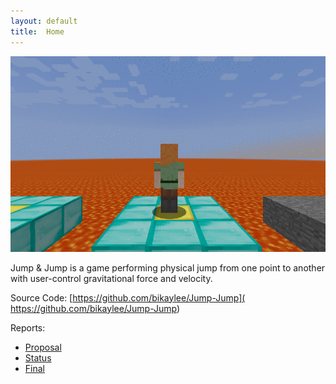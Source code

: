 ```yaml
---
layout: default
title:  Home
---
```



<img src="image/MalmoDemo.gif" width=600><br>

Jump & Jump is a game performing physical jump from one point to another with user-control gravitational force and velocity. 


Source Code:  [https://github.com/bikaylee/Jump-Jump]( https://github.com/bikaylee/Jump-Jump)


Reports:

- [Proposal](proposal.html)
- [Status](status.html)
- [Final](final.html)
